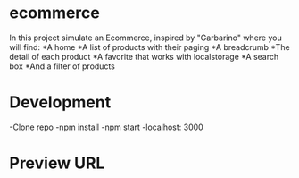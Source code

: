 # ecommerce

In this project simulate an Ecommerce, inspired by "Garbarino" where you will find:
  *A home
  *A list of products with their paging
  *A breadcrumb
  *The detail of each product
  *A favorite that works with localstorage
  *A search box
  *And a filter of products

# Development
-Clone repo
-npm install
-npm start
-localhost: 3000

# Preview URL

